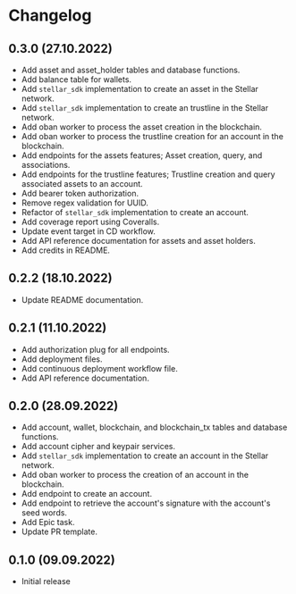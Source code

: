 # Changelog

## 0.3.0 (27.10.2022)
* Add asset and asset_holder tables and database functions.
* Add balance table for wallets.
* Add `stellar_sdk` implementation to create an asset in the Stellar network.
* Add `stellar_sdk` implementation to create an trustline in the Stellar network.
* Add oban worker to process the asset creation in the blockchain.
* Add oban worker to process the trustline creation for an account in the blockchain.
* Add endpoints for the assets features; Asset creation, query, and associations.
* Add endpoints for the trustline features; Trustline creation and query associated assets to an account.
* Add bearer token authorization.
* Remove regex validation for UUID.
* Refactor of `stellar_sdk` implementation to create an account.
* Add coverage report using Coveralls.
* Update event target in CD workflow.
* Add API reference documentation for assets and asset holders.
* Add credits in README.

## 0.2.2 (18.10.2022)
* Update README documentation.

## 0.2.1 (11.10.2022)
* Add authorization plug for all endpoints.
* Add deployment files.
* Add continuous deployment workflow file.
* Add API reference documentation.

## 0.2.0 (28.09.2022)
* Add account, wallet, blockchain, and blockchain_tx tables and database functions.
* Add account cipher and keypair services.
* Add `stellar_sdk` implementation to create an account in the Stellar network.
* Add oban worker to process the creation of an account in the blockchain.
* Add endpoint to create an account.
* Add endpoint to retrieve the account's signature with the account's seed words.
* Add Epic task.
* Update PR template.

## 0.1.0 (09.09.2022)
* Initial release
